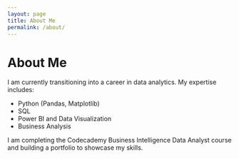 ```yaml
---
layout: page
title: About Me
permalink: /about/
---
```


# About Me

I am currently transitioning into a career in data analytics. My expertise includes:

- Python (Pandas, Matplotlib)
- SQL
- Power BI and Data Visualization
- Business Analysis

I am completing the Codecademy Business Intelligence Data Analyst course and building a portfolio to showcase my skills.
